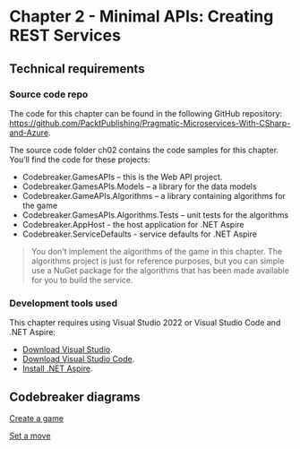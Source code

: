 # Chapter 2 - Minimal APIs: Creating REST Services

## Technical requirements

### Source code repo

The code for this chapter can be found in the following GitHub repository:
https://github.com/PacktPublishing/Pragmatic-Microservices-With-CSharp-and-Azure.

The source code folder ch02 contains the code samples for this chapter. You’ll find the code for these projects:

* Codebreaker.GamesAPIs – this is the Web API project.
* Codebreaker.GamesAPIs.Models – a library for the data models
* Codebreaker.GameAPIs.Algorithms – a library containing algorithms for the game
* Codebreaker.GamesAPIs.Algorithms.Tests – unit tests for the algorithms
* Codebreaker.AppHost - the host application for .NET Aspire
* Codebreaker.ServiceDefaults - service defaults for .NET Aspire

> You don’t implement the algorithms of the game in this chapter. The algorithms project is just for reference purposes, but you can simple use a NuGet package for the algorithms that has been made available for you to build the service.

### Development tools used

This chapter requires using Visual Studio 2022 or Visual Studio Code and .NET Aspire:

- [Download Visual Studio](https://visualstudio.microsoft.com/downloads/?WT.mc_id=DT-MVP-10160).
- [Download Visual Studio Code](https://code.visualstudio.com/download/?WT.mc_id=DT-MVP-10160).
- [Install .NET Aspire](https://learn.microsoft.com/en-us/dotnet/aspire/fundamentals/setup-tooling?tabs=visual-studio#install-net-aspire/?WT.mc_id=DT-MVP-10160).

## Codebreaker diagrams

[Create a game](CreateAGame.md)

[Set a move](SetMove.md)